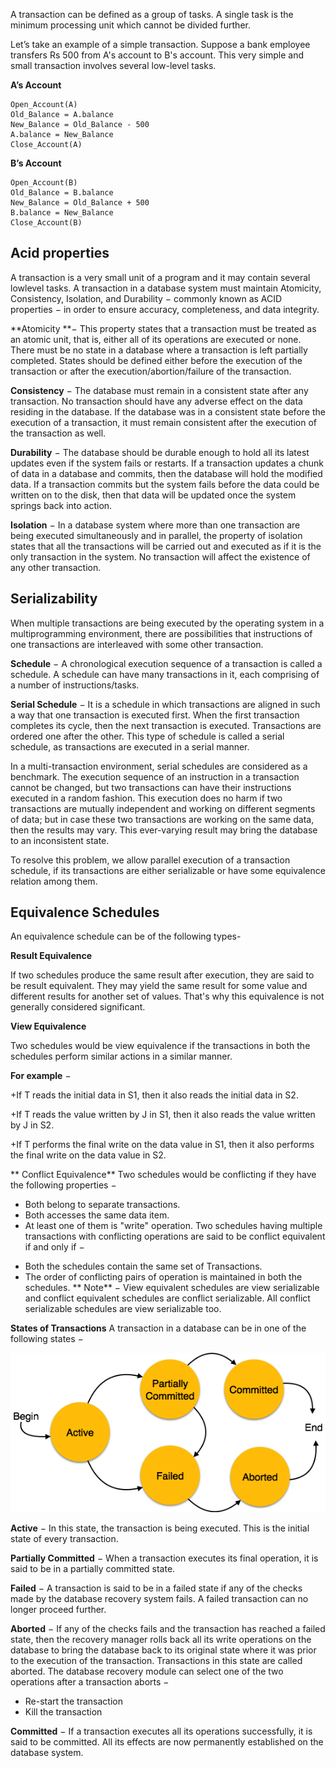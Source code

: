 A transaction can be defined as a group of tasks. A single task is the minimum processing unit which cannot be divided further.

Let’s take an example of a simple transaction. Suppose a bank employee transfers Rs 500 from A's account to B's account. This very simple and small transaction involves several low-level tasks.

 **A’s Account**
```
Open_Account(A)
Old_Balance = A.balance
New_Balance = Old_Balance - 500
A.balance = New_Balance
Close_Account(A)
```
 **B’s Account**

```
Open_Account(B)
Old_Balance = B.balance
New_Balance = Old_Balance + 500
B.balance = New_Balance
Close_Account(B)
```

## Acid properties

A transaction is a very small unit of a program and it may contain several lowlevel tasks. A transaction in a database system must maintain Atomicity, Consistency, Isolation, and Durability − commonly known as ACID properties − in order to ensure accuracy, completeness, and data integrity.

 **Atomicity **− This property states that a transaction must be treated as an atomic unit, that is, either all of its operations are executed or none. There must be no state in a database where a transaction is left partially completed. States should be defined either before the execution of the transaction or after the execution/abortion/failure of the transaction.

 **Consistency** − The database must remain in a consistent state after any transaction. No transaction should have any adverse effect on the data residing in the database. If the database was in a consistent state before the execution of a transaction, it must remain consistent after the execution of the transaction as well.

 **Durability** − The database should be durable enough to hold all its latest updates even if the system fails or restarts. If a transaction updates a chunk of data in a database and commits, then the database will hold the modified data. If a transaction commits but the system fails before the data could be written on to the disk, then that data will be updated once the system springs back into action.

 **Isolation** − In a database system where more than one transaction are being executed simultaneously and in parallel, the property of isolation states that all the transactions will be carried out and executed as if it is the only transaction in the system. No transaction will affect the existence of any other transaction.

## Serializability

When multiple transactions are being executed by the operating system in a multiprogramming environment, there are possibilities that instructions of one transactions are interleaved with some other transaction.

 **Schedule** − A chronological execution sequence of a transaction is called a schedule. A schedule can have many transactions in it, each comprising of a number of instructions/tasks.

 **Serial Schedule** − It is a schedule in which transactions are aligned in such a way that one transaction is executed first. When the first transaction completes its cycle, then the next transaction is executed. Transactions are ordered one after the other. This type of schedule is called a serial schedule, as transactions are executed in a serial manner.

In a multi-transaction environment, serial schedules are considered as a benchmark. The execution sequence of an instruction in a transaction cannot be changed, but two transactions can have their instructions executed in a random fashion. This execution does no harm if two transactions are mutually independent and working on different segments of data; but in case these two transactions are working on the same data, then the results may vary. This ever-varying result may bring the database to an inconsistent state.

To resolve this problem, we allow parallel execution of a transaction schedule, if its transactions are either serializable or have some equivalence relation among them.

## Equivalence Schedules

An equivalence schedule can be of the following types-
         
 **Result Equivalence**

If two schedules produce the same result after execution, they are said to be result equivalent. They may yield the same result for some value and different results for another set of values. That's why this equivalence is not generally considered significant.

 **View Equivalence** 

Two schedules would be view equivalence if the transactions in both the schedules perform similar actions in a similar manner.

 **For example** −

 +If T reads the initial data in S1, then it also reads the initial data in S2.

 +If T reads the value written by J in S1, then it also reads the value written by J in S2.

 +If T performs the final write on the data value in S1, then it also performs the final write on the data value in S2.

 ** Conflict Equivalence**
Two schedules would be conflicting if they have the following properties −

 + Both belong to separate transactions.
 + Both accesses the same data item.
 + At least one of them is "write" operation.
Two schedules having multiple transactions with conflicting operations are said to be conflict equivalent if and only if −

- Both the schedules contain the same set of Transactions.
- The order of conflicting pairs of operation is maintained in both the schedules.
** Note** − View equivalent schedules are view serializable and conflict equivalent schedules are conflict serializable. All conflict serializable schedules are view serializable too.

 **States of Transactions**
A transaction in a database can be in one of the following states −

![Transaction States](fig/transaction_states.png)

 **Active** − In this state, the transaction is being executed. This is the initial state of every transaction.

 **Partially Committed** − When a transaction executes its final operation, it is said to be in a partially committed state.

 **Failed** − A transaction is said to be in a failed state if any of the checks made by the database recovery system fails. A failed transaction can no longer proceed further.

 **Aborted** − If any of the checks fails and the transaction has reached a failed state, then the recovery manager rolls back all its write operations on the database to bring the database back to its original state where it was prior to the execution of the transaction. Transactions in this state are called aborted. The database recovery module can select one of the two operations after a transaction aborts −

 + Re-start the transaction
 + Kill the transaction

 **Committed** − If a transaction executes all its operations successfully, it is said to be committed. All its effects are now permanently established on the database system.
